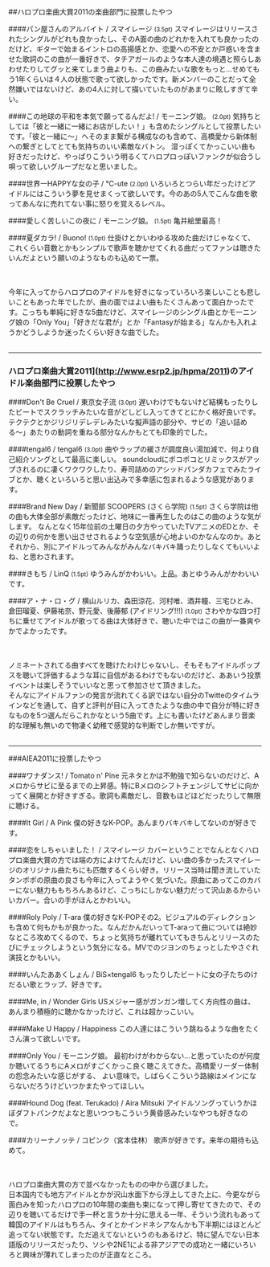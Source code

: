 

##ハロプロ楽曲大賞2011の楽曲部門に投票したやつ

####パン屋さんのアルバイト / スマイレージ <small>(3.5pt)</small>
スマイレージはリリースされたシングルがどれも良かったし、そのA面の曲のどれかを入れても良かったのだけど、ギターで始まるイントロの高揚感とか、恋愛への不安とか戸惑いを含ませた歌詞のこの曲が一番好きで、タチアガールのような本人達の境遇と照らしあわせたりしてグッと来てしまう曲よりも、この曲みたいな歌をもっと…せめてもう1年くらいは４人の状態で歌って欲しかったです。新メンバーのことだって全然嫌いではないけど、あの4人に対して描いていたものがあまりに眩しすぎて辛い。 

####この地球の平和を本気で願ってるんだよ! / モーニング娘。 <small>(2.0pt)</small>
気持ちとしては「彼と一緒に一緒にお店がしたい！」も含めたシングルとして投票したいです。「彼と一緒に～」へそのまま繋がる構成なのも含めて、高橋愛から新体制への繋ぎとしてとても気持ちのいい素敵なバトン。
湿っぽくてかっこいい曲も好きだったけど、やっぱりこういう明るくてハロプロっぽいファンクが似合うし唄って欲しいグループだなと思いました。  

####世界一HAPPYな女の子 / ℃-ute <small>(2.0pt)</small>
いろいろとつらい年だったけどアイドルにはこういう夢を見せまくって欲しいです。今のあの5人でこんな曲を歌ってあんなに売れてない事に怒りを覚えるレベル。

####愛しく苦しいこの夜に / モーニング娘。 <small>(1.5pt)</small>
亀井絵里最高！

####夏ダカラ! / Buono! <small>(1.0pt)</small>
仕掛けとかいわゆる攻めた曲だけじゃなくて、これくらい音数とかもシンプルで歌声を聴かせてくれる曲だってファンは聴きたいんだよという願いのようなものも込めて一票。

<br><br>
今年に入ってからハロプロのアイドルを好きになっていろいろ楽しいことも悲しいこともあった年でしたが、曲の面ではよい曲もたくさんあって面白かったです。こっちも単純に好きな5曲だけど、スマイレージのシングル曲とかモーニング娘の「Only You」「好きだな君が」とか「Fantasyが始まる」なんかも入れようかどうしようか迷ったくらい好きな曲でした。
<br><br>

* * *

### ハロプロ楽曲大賞2011](http://www.esrp2.jp/hpma/2011)のアイドル楽曲部門に投票したやつ

####Don't Be Cruel / 東京女子流 <small>(3.0pt)</small>
遅いわけでもないけど結構もったりしたビートでスクラッチみたいな音がどしどし入ってきてとにかく格好良いです。
テクテクとかジリジリデレデレみたいな擬声語の部分や、サビの「追い詰める〜」あたりの動詞を重ねる部分なんかもとても印象的でした。

####tengal6 / tengal6 <small>(3.0pt)</small>
曲やラップの緩さが調度良い湯加減で、何より自己紹介ソングとして最高に楽しい。
soundcloudにポコポコとリミックスがアップされるのに凄くワクワクしたり、寿司詰めのアシッドパンダカフェでみたライブとか、聴くといろいろと思い出込みで多幸感に包まれるような感覚があります。

####Brand New Day / 新聞部 SCOOPERS (さくら学院) <small>(1.5pt)</small>
さくら学院は他の曲も大体全部が素敵だったけど、地味に一番再生したのはこの曲のような気がします。
なんとなく15年位前の土曜日の夕方やっていたTVアニメのEDとか、その辺りの何かを思い出させされるような空気感が心地よいのかなんなのか。あとそれから、別にアイドルってみんながみんなバキバキ踊ったりしなくてもいいよね、と思わされます。

####きもち / LinQ <small>(1.5pt)</small>
ゆうみんがかわいい。上品。あとゆうみんがかわいいです。

####ア・ナ・ロ・グ / 横山ルリカ、森田涼花、河村唯、酒井瞳、三宅ひとみ、倉田瑠夏、伊藤祐奈、野元愛、後藤郁 (アイドリング!!!) <small>(1.0pt)</small>
さわやかな四つ打ちに乗せてアイドルが歌ってる曲は大体好きで、聴いた中ではこの曲が一番爽やかでよかったです。

<br><br>
ノミネートされてる曲すべてを聴けたわけじゃないし、そもそもアイドルポップスを聴いて評価するような耳に自信があるわけでもないのだけど、ああいう投票イベントは楽しそうでいいなと思って参加させて頂きました。<br>
そんなにアイドルファンの発言が流れてくる訳ではない自分のTwitteのタイムラインなどを通して、自ずと評判が目に入ってきたような曲の中で自分が特に好きなものを5つ選んだらこれかなという5曲です。上にも書いたけどあんまり音楽的な理解も無いので物凄く幼稚で感覚的な判断でしか無いですが。
<br><br>
***

###AIEA2011に投票したやつ

####ワナダンス! / Tomato n' Pine
元ネタとかは不勉強で知らないのだけど、Aメロからサビに至るまでの上昇感。特にBメロのシフトチェンジしてサビに向かってく展開とか好きすぎる。歌詞も素敵だし、音数もほどほどだったりして無限に聴ける。<br>

####It Girl / A Pink
僕の好きなK-POP。あんまりバキバキしてないのが好きです。

####恋をしちゃいました！ / スマイレージ
カバーということでなんとなくハロプロ楽曲大賞の方では端の方によけてたんだけど、いい曲の多かったスマイレージのオリジナル曲たちにも匹敵するくらい好き。リリース当時は聞き流していたタンポポの原曲の良さも今年に入ってようやく気づいた。原曲にあってこのカバーにない魅力ももちろんあるけど、こっちにしかない魅力だって沢山あるからいいカバー。合いの手がほんとかわいい。

####Roly Poly / T-ara
僕の好きなK-POPその2。ビジュアルのディレクションも含めて何もかもが良かった。なんだかんだいってT-araって曲については絶妙なところ攻めてくるので、ちょっと気持ちが離れていてもきちんとリリースのたびにチェックしようという気分になる。MVでのジヨンのちょっとしたやさぐれ演技とかもいい。

####いんたああくしょん / BiS×tengal6
もったりしたビートに女の子たちのけだるい歌とラップ、好きです。

####Me, in / Wonder Girls
USメジャー感がガンガン増してく方向性の曲は、あんまり積極的に聴かなかったけど、これは超かっこいい。

####Make U Happy / Happiness
この人達にはこういう跳ねるような曲をたくさん演って欲しいです。

####Only You / モーニング娘。
最初わけがわからない…と思っていたのが何度か聴いてるうちにAメロがすごくかっこ良く聴こえてきた。高橋愛リーダー体制の怨念みたいな感じがする、 よい意味で。しばらくこういう路線はメインにならないだろうけどいつかまたやってほしい。

####Hound Dog (feat. Terukado) / Aira Mitsuki
アイドルソングっていうかほぼダフトパンクだよなと思いつつもこういう黄昏感みたいなやつも好きなので。

####カリーナノッテ / コピンク（宮本佳林）
歌声が好きです。来年の期待も込めて。

<br><br>
ハロプロ楽曲大賞の方で並べなかったものの中から選びました。<br>
日本国内でも地方アイドルとかが沢山水面下から浮上してきた上に、今更ながら面白みを知ったハロプロの10年間の楽曲も束になって押し寄せてきたので、その辺りを聴いてるだけで手一杯と言うか十分に思える一年、そういう流れもあって韓国のアイドルはもちろん、タイとかインドネシアなんかも下半期にはほとんど追ってない状態です。ただ追えてないというのもあるけど、特に望んでない日本語版のリリースだったり、ソシや2NE1による非アジアでの成功と一緒にいろいろと興味が薄れてしまったのが正直なところ。